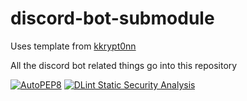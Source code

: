 # discord-bot-submodule
Uses template from [kkrypt0nn](https://github.com/kkrypt0nn/Python-Discord-Bot-Template)

All the discord bot related things go into this repository

[![AutoPEP8](https://github.com/SakuraKat/discord-bot-submodule/actions/workflows/autopep8.yml/badge.svg)](https://github.com/SakuraKat/discord-bot-submodule/actions/workflows/autopep8.yml) [![DLint Static Security Analysis](https://github.com/SakuraKat/discord-bot-submodule/actions/workflows/dlint.yml/badge.svg)](https://github.com/SakuraKat/discord-bot-submodule/actions/workflows/dlint.yml)

